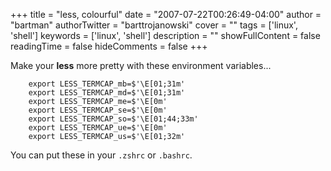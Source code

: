 +++
title = "less, colourful"
date = "2007-07-22T00:26:49-04:00"
author = "bartman"
authorTwitter = "barttrojanowski"
cover = ""
tags = ['linux', 'shell']
keywords = ['linux', 'shell']
description = ""
showFullContent = false
readingTime = false
hideComments = false
+++

Make your **less** more pretty with these environment variables...

        export LESS_TERMCAP_mb=$'\E[01;31m'
        export LESS_TERMCAP_md=$'\E[01;31m'
        export LESS_TERMCAP_me=$'\E[0m'
        export LESS_TERMCAP_se=$'\E[0m'
        export LESS_TERMCAP_so=$'\E[01;44;33m'
        export LESS_TERMCAP_ue=$'\E[0m'
        export LESS_TERMCAP_us=$'\E[01;32m'

You can put these in your `.zshrc` or `.bashrc`.